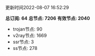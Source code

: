 更新时间2022-08-07 16:52:29

**总订阅: 64**
**总节点: 7206**
**有效节点: 2040**
- trojan节点: 90
- v2ray节点: 1669
- ssr节点: 3
- ss节点: 278
